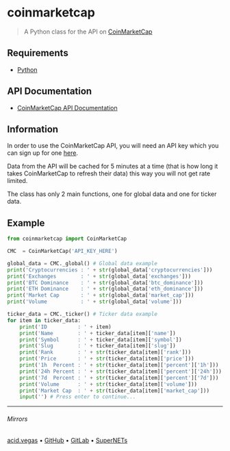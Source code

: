 # coinmarketcap
> A Python class for the API on [CoinMarketCap](https://coinmarketcap.com)

## Requirements
* [Python](https://www.python.org/downloads/)

## API Documentation
- [CoinMarketCap API Documentation](https://coinmarketcap.com/api/documentation/v1/)

## Information
In order to use the CoinMarketCap API, you will need an API key which you can sign up for one [here](https://pro.coinmarketcap.com/signup/).

Data from the API will be cached for 5 minutes at a time (that is how long it takes CoinMarketCap to refresh their data) this way you will not get rate limited.

The class has only 2 main functions, one for global data and one for ticker data.

## Example
```python
from coinmarketcap import CoinMarketCap

CMC  = CoinMarketCap('API_KEY_HERE')

global_data = CMC._global() # Global data example
print('Cryptocurrencies : ' + str(global_data['cryptocurrencies']))
print('Exchanges        : ' + str(global_data['exchanges']))
print('BTC Dominance    : ' + str(global_data['btc_dominance']))
print('ETH Dominance    : ' + str(global_data['eth_dominance']))
print('Market Cap       : ' + str(global_data['market_cap']))
print('Volume           : ' + str(global_data['volume']))

ticker_data = CMC._ticker() # Ticker data example
for item in ticker_data:
    print('ID          : ' + item)
    print('Name        : ' + ticker_data[item]['name'])
    print('Symbol      : ' + ticker_data[item]['symbol'])
    print('Slug        : ' + ticker_data[item]['slug'])
    print('Rank        : ' + str(ticker_data[item]['rank']))
    print('Price       : ' + str(ticker_data[item]['price']))
    print('1h  Percent : ' + str(ticker_data[item]['percent']['1h']))
    print('24h Percent : ' + str(ticker_data[item]['percent']['24h']))
    print('7d  Percent : ' + str(ticker_data[item]['percent']['7d']))
    print('Volume      : ' + str(ticker_data[item]['volume']))
    print('Market Cap  : ' + str(ticker_data[item]['market_cap']))
    input('') # Press enter to continue...
```

___

###### Mirrors
[acid.vegas](https://git.acid.vegas/coinmarketcap) • [GitHub](https://github.com/acidvegas/coinmarketcap) • [GitLab](https://gitlab.com/acidvegas/coinmarketcap) • [SuperNETs](https://git.supernets.org/acidvegas/coinmarketcap)
